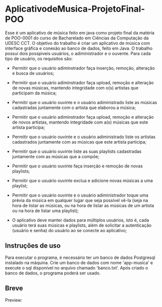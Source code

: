 # AplicativodeMusica-ProjetoFinal-POO

Esse é um aplicativo de música feito em java como projeto final da matéria de POO-0001 do curso de Bacharelado em Ciências da Computação da UDESC CCT. O objetivo do trabalho é criar um aplicativo de música com interface gráfica e conexão ao banco de dados, feito em Java. O trabalho possui dois posspiveis usuários, o adiministrador e o ouvente. Para cada tipo de usuário, os requisitos são:

- Permitir que o usuário adiminstrador faça inserção, remoção, alteração e busca de usuários;

- Permitir que o usuário adiminstrador faça upload, remoção e alteração de novas músicas, mantendo integridade com o(s) artistas que participam da música;

- Permitir que o usuário ouvinte e o usuário adiministrado liste as músicas cadastradas juntamente com o artista que elaborou a música;

- Permitir que o usuário adiminstrador faça upload, remoção e alteração de novos artistas, mantendo integridade com a(s) músicas que este artista participa;

- Permitir que o usuário ouvinte e o usuário adiministrado liste os artistas cadastrados juntamente com as músicas que este artista participa;

- Permitir que o usuário ouvinte liste as suas playlists cadastradas juntamente com as músicas que a compõe;

- Permitir que o usuário ouvinte faça inserção e remoção de novas playlists;

- Permitir que o usuário ouvinte exclua e adicione novas músicas a uma playlist;

- Permitir que o usuário ouvinte e o usuário adiministrador toque uma prévia da música em qualquer lugar que seja possível vê-la (seja na hora de listar as músicas, ou na hora de listar as músicas de um artista ou na hora de listar uma playlist);

- O aplicativo deve manter dados para múltiplos usuários, isto é, cada usuário terá suas músicas e playlists, além de solicitar a autenticação (usuário e senha) do usuário ao se conecte ao aplicativo;

## Instruções de uso
Para executar o programa, é necessário ter um banco de dados Postgresql instalado na máquina. Crie um banco de dados com nome 'app-musica' e execute o sql disponível no arquivo chamado 'banco.txt'. Após criado o banco de dados, o programa poderá ser usado.

## Breve 
Preview:
